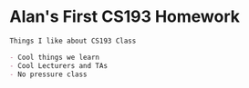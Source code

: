 # Alan's First CS193 Homework


```markdown
Things I like about CS193 Class

- Cool things we learn
- Cool Lecturers and TAs
- No pressure class

```
